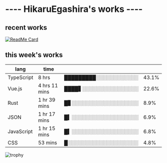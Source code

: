 # ---- HikaruEgashira's works ----

## recent works

[![ReadMe Card](https://github-readme-stats.vercel.app/api/pin/?username=twin-te&repo=twinte-front)](https://github.com/twin-te/twinte-front)

## this week's works

| lang        | time           |                       |        |
| ----------- | -------------- | --------------------- | ------ |
| TypeScript  | 8 hrs          | █████████░░░░░░░░░░░░ |  43.1% |
| Vue.js      | 4 hrs 11 mins  | ████▋░░░░░░░░░░░░░░░░ |  22.6% |
| Rust        | 1 hr 39 mins   | █▊░░░░░░░░░░░░░░░░░░░ |   8.9% |
| JSON        | 1 hr 17 mins   | █▍░░░░░░░░░░░░░░░░░░░ |   6.9% |
| JavaScript  | 1 hr 15 mins   | █▍░░░░░░░░░░░░░░░░░░░ |   6.8% |
| CSS         | 53 mins        | █░░░░░░░░░░░░░░░░░░░░ |   4.8% |

![trophy](https://github-profile-trophy.vercel.app/?username=HikaruEgashira&theme=flat)
